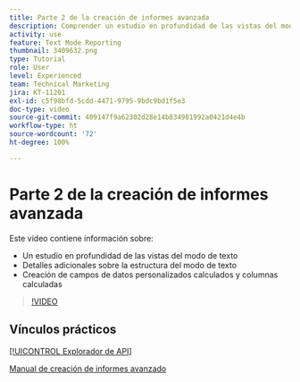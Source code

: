 ```yaml
---
title: Parte 2 de la creación de informes avanzada
description: Comprender un estudio en profundidad de las vistas del modo de texto, detalles adicionales sobre la estructura del modo de texto, datos personalizados calculados y columnas calculadas.
activity: use
feature: Text Mode Reporting
thumbnail: 3409632.png
type: Tutorial
role: User
level: Experienced
team: Technical Marketing
jira: KT-11201
exl-id: c5f98bfd-5cdd-4471-9795-9bdc9bd1f5e3
doc-type: video
source-git-commit: 409147f9a62302d28e14b834981992a0421d4e4b
workflow-type: ht
source-wordcount: '72'
ht-degree: 100%

---
```


# Parte 2 de la creación de informes avanzada

Este vídeo contiene información sobre:

* Un estudio en profundidad de las vistas del modo de texto
* Detalles adicionales sobre la estructura del modo de texto
* Creación de campos de datos personalizados calculados y columnas calculadas

>[!VIDEO](https://video.tv.adobe.com/v/3409634/?quality=12&learn=on)

## Vínculos prácticos

[[!UICONTROL Explorador de API]](https://developer.adobe.com/workfront/api-explorer/)

[Manual de creación de informes avanzado](/help/assets/advanced-reporting-manual.pdf)
